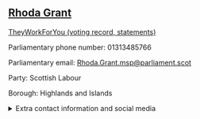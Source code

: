 ## <a href="https://www.parliament.scot/msps/current-and-previous-msps/rhoda-grant">Rhoda Grant</a>

<a href="https://www.theyworkforyou.com/mp/14001/rhoda_grant">TheyWorkForYou (voting record, statements)</a> 

Parliamentary phone number: 01313485766 

Parliamentary email: Rhoda.Grant.msp@parliament.scot 

Party: Scottish Labour 

Borough: Highlands and Islands 

<details><summary>Extra contact information and social media</summary> 
<li>Parliamentary address: The Scottish Parliament, EH99 1SP, Edinburgh</li>
<li>Local office address: 3 Gordon Terrace, Inverness, IV2 3HD</li>
<li>Local office phone number:</li>
<li>Twitter: @rhodagrant</li>
<li>Facebook: https://www.facebook.com/RhodaGrantLabour</li>
<li>Website: rhodagrant.org.uk</li>
</details>